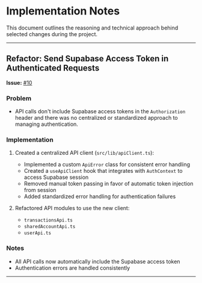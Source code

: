 # Implementation Notes

This document outlines the reasoning and technical approach behind selected changes during the project.

---

## Refactor: Send Supabase Access Token in Authenticated Requests
**Issue:** [#10](https://github.com/WiseTogether/wisetogether-web/issues/10)

### Problem
- API calls don't include Supabase access tokens in the `Authorization` header and there was no centralized or standardized approach to managing authentication.

### Implementation
1. Created a centralized API client (`src/lib/apiClient.ts`):
   - Implemented a custom `ApiError` class for consistent error handling
   - Created a `useApiClient` hook that integrates with `AuthContext` to access Supabase session
   - Removed manual token passing in favor of automatic token injection from session
   - Added standardized error handling for authentication failures

2. Refactored API modules to use the new client:
   - `transactionsApi.ts`
   - `sharedAccountApi.ts`
   - `userApi.ts`

### Notes
- All API calls now automatically include the Supabase access token
- Authentication errors are handled consistently

---

